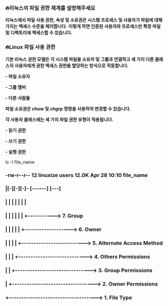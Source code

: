 ### **🔥리눅스의 파일 권한 체계를 설명해주세요**

**리눅스에서 파일 사용 권한, 속성 및 소유권은 시스템 프로세스 및 사용자가 파일에 대해 가지는 액세스 수준을 제어합니다.** 
**이렇게 하면 인증된 사용자와 프로세스만 특정 파일 및 디렉토리에 액세스할 수 있습니다.**

### **🔥Linux 파일 사용 권한**

**기본 리눅스 권한 모델은 각 시스템 파일을 소유자 및 그룹과 연결하고 세 가지 다른 클래스의 사용자에게 권한 액세스 권한을 할당하는 방식으로 작동합니다.**

**- 파일 소유자**

**- 그룹 멤버**

**- 다른 사람들**

**파일 소유권은 chow 및 chgrp 명령을 사용하여 변경할 수 있습니다.**

**각 사용자 클래스에는 세 가지 파일 권한 유형이 적용됩니다.**

**- 읽기 권한**

**- 쓰기 권한**

**- 실행 권한**

ls -l file_name

### -rw-r--r-- 12 linuxize users 12.0K Apr  28 10:10 file_name
### |[-][-][-]-   [------] [---]
### | |  |  | |      |       |
### | |  |  | |      |       +-----------> 7. Group
### | |  |  | |      +-------------------> 6. Owner
### | |  |  | +--------------------------> 5. Alternate Access Method
### | |  |  +----------------------------> 4. Others Permissions
### | |  +-------------------------------> 3. Group Permissions
### | +----------------------------------> 2. Owner Permissions
### +------------------------------------> 1. File Type

